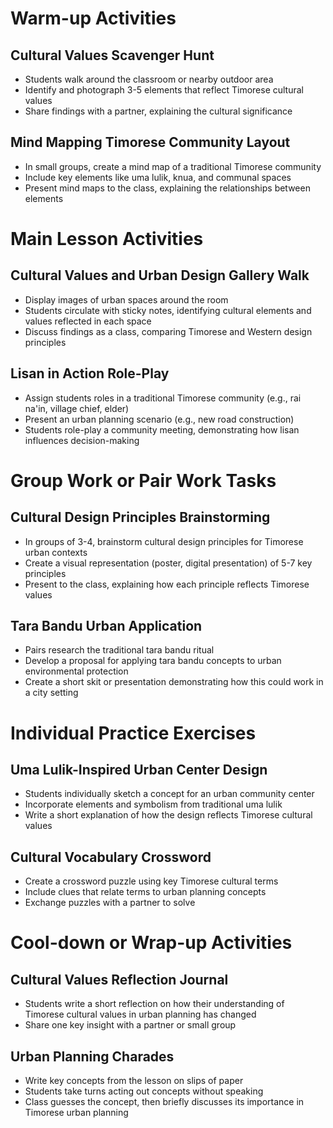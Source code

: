 # Warm-up Activities

## Cultural Values Scavenger Hunt
- Students walk around the classroom or nearby outdoor area
- Identify and photograph 3-5 elements that reflect Timorese cultural values
- Share findings with a partner, explaining the cultural significance

## Mind Mapping Timorese Community Layout
- In small groups, create a mind map of a traditional Timorese community
- Include key elements like uma lulik, knua, and communal spaces
- Present mind maps to the class, explaining the relationships between elements

# Main Lesson Activities

## Cultural Values and Urban Design Gallery Walk
- Display images of urban spaces around the room
- Students circulate with sticky notes, identifying cultural elements and values reflected in each space
- Discuss findings as a class, comparing Timorese and Western design principles

## Lisan in Action Role-Play
- Assign students roles in a traditional Timorese community (e.g., rai na'in, village chief, elder)
- Present an urban planning scenario (e.g., new road construction)
- Students role-play a community meeting, demonstrating how lisan influences decision-making

# Group Work or Pair Work Tasks

## Cultural Design Principles Brainstorming
- In groups of 3-4, brainstorm cultural design principles for Timorese urban contexts
- Create a visual representation (poster, digital presentation) of 5-7 key principles
- Present to the class, explaining how each principle reflects Timorese values

## Tara Bandu Urban Application
- Pairs research the traditional tara bandu ritual
- Develop a proposal for applying tara bandu concepts to urban environmental protection
- Create a short skit or presentation demonstrating how this could work in a city setting

# Individual Practice Exercises

## Uma Lulik-Inspired Urban Center Design
- Students individually sketch a concept for an urban community center
- Incorporate elements and symbolism from traditional uma lulik
- Write a short explanation of how the design reflects Timorese cultural values

## Cultural Vocabulary Crossword
- Create a crossword puzzle using key Timorese cultural terms
- Include clues that relate terms to urban planning concepts
- Exchange puzzles with a partner to solve

# Cool-down or Wrap-up Activities

## Cultural Values Reflection Journal
- Students write a short reflection on how their understanding of Timorese cultural values in urban planning has changed
- Share one key insight with a partner or small group

## Urban Planning Charades
- Write key concepts from the lesson on slips of paper
- Students take turns acting out concepts without speaking
- Class guesses the concept, then briefly discusses its importance in Timorese urban planning